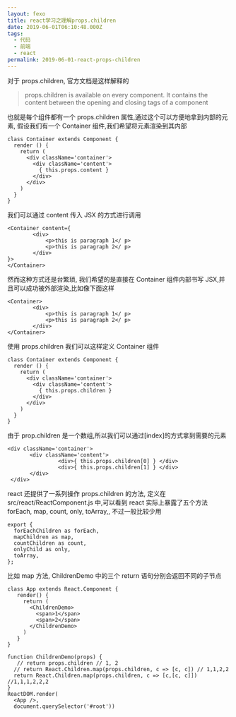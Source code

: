 ```yaml
---
layout: fexo
title: react学习之理解props.children
date: 2019-06-01T06:10:48.000Z
tags:
  - 代码
  - 前端
  - react
permalink: 2019-06-01-react-props-children
---
```


对于 props.children, 官方文档是这样解释的

> props.children is available on every component. It contains the content between the opening and closing tags of a component

也就是每个组件都有一个 props.children 属性,通过这个可以方便地拿到内部的元素, 假设我们有一个 Container 组件,我们希望将元素渲染到其内部

```
class Container extends Component {
  render () {
    return (
      <div className='container'>
        <div className='content'>
          { this.props.content }
        </div>
      </div>
    )
  }
}
```

我们可以通过 content 传入 JSX 的方式进行调用

```
<Container content={
		<div>
			<p>this is paragraph 1</ p>
			<p>this is paragraph 2</ p>
		</div>
}>
</Container>
```

然而这种方式还是台繁琐, 我们希望的是直接在 Container 组件内部书写 JSX,并且可以成功被外部渲染,比如像下面这样

```
<Container>
		<div>
			<p>this is paragraph 1</ p>
			<p>this is paragraph 2</ p>
		</div>
</Container>
```

使用 props.children 我们可以这样定义 Container 组件

```
class Container extends Component {
  render () {
    return (
      <div className='container'>
        <div className='content'>
          { this.props.children }
        </div>
      </div>
    )
  }
}
```

由于 prop.children 是一个数组,所以我们可以通过[index]的方式拿到需要的元素

```
<div className='container'>
       <div className='content'>
       			<div>{ this.props.children[0] } </div>
       			<div>{ this.props.children[1] } </div>
       </div>
 </div>
```

react 还提供了一系列操作 props.children 的方法, 定义在 src/react/ReactComponent.js 中,可以看到 react 实际上暴露了五个方法 forEach, map,
count, only, toArray,, 不过一般比较少用

```
export {
  forEachChildren as forEach,
  mapChildren as map,
  countChildren as count,
  onlyChild as only,
  toArray,
};
```

比如 map 方法, ChildrenDemo 中的三个 return 语句分别会返回不同的子节点

```
class App extends React.Component {
   render() {
     return (
       <ChildrenDemo>
         <span>1</span>
         <span>2</span>
       </ChildrenDemo>
     )
   }
}

function ChildrenDemo(props) {
   // return props.children // 1, 2
  // return React.Children.map(props.children, c => [c, c]) // 1,1,2,2
  return React.Children.map(props.children, c => [c,[c, c]]) //1,1,1,2,2,2
}
ReactDOM.render(
  <App />,
  document.querySelector('#root'))
```
